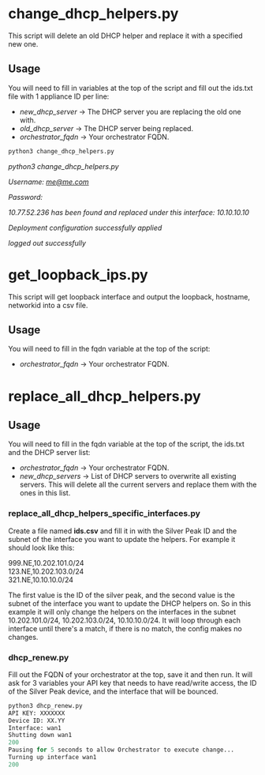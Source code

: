 # change_dhcp_helpers.py
This script will delete an old DHCP helper and replace it with a specified new one.

## Usage
You will need to fill in variables at the top of the script and fill out the ids.txt file with 1 appliance ID per line:

- *new_dhcp_server* -> The DHCP server you are replacing the old one with.
- *old_dhcp_server* -> The DHCP server being replaced.
- *orchestrator_fqdn* -> Your orchestrator FQDN.

```python
python3 change_dhcp_helpers.py
```

*python3 change_dhcp_helpers.py*

*Username: me@me.com*

*Password:*

*10.77.52.236 has been found and replaced under this interface: 10.10.10.10*

*Deployment configuration successfully applied*

*logged out successfully*

# get_loopback_ips.py

This script will get loopback interface and output the loopback, hostname, networkid into a csv file.

## Usage
You will need to fill in the fqdn variable at the top of the script:

- *orchestrator_fqdn* -> Your orchestrator FQDN.

# replace_all_dhcp_helpers.py

## Usage
You will need to fill in the fqdn variable at the top of the script, the ids.txt and the DHCP server list:

- *orchestrator_fqdn* -> Your orchestrator FQDN.
- *new_dhcp_servers* -> List of DHCP servers to overwrite all existing servers. This will delete all the current servers and replace them with the ones in this list.

### replace_all_dhcp_helpers_specific_interfaces.py ##
Create a file named **ids.csv** and fill it in with the Silver Peak ID and the subnet of the interface you want to update the helpers.
For example it should look like this:

999.NE,10.202.101.0/24  
123.NE,10.202.103.0/24  
321.NE,10.10.10.0/24  

The first value is the ID of the silver peak, and the second value is the subnet of the interface you want to update the DHCP helpers on. So in this example it will only change the helpers on the interfaces in the subnet 10.202.101.0/24, 10.202.103.0/24, 10.10.10.0/24. It will loop through each interface until there's a match, if there is no match, the config makes no changes.


### dhcp_renew.py ##
Fill out the FQDN of your orchestrator at the top, save it and then run. It will ask for 3 variables your API key that needs to have read/write access, the ID of the Silver Peak device, and the interface that will be bounced.

```python
python3 dhcp_renew.py
API KEY: XXXXXXX
Device ID: XX.YY
Interface: wan1
Shutting down wan1
200
Pausing for 5 seconds to allow Orchestrator to execute change...
Turning up interface wan1
200
```
